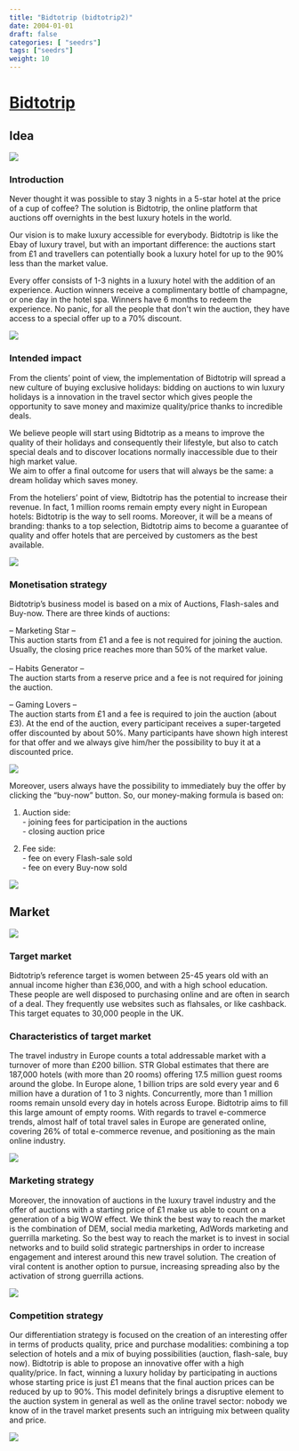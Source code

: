 ```yaml
---
title: "Bidtotrip (bidtotrip2)"
date: 2004-01-01
draft: false
categories: [ "seedrs"]
tags: ["seedrs"]
weight: 10
---
```


# [Bidtotrip](https://www.seedrs.com/bidtotrip2)

## Idea

![](/img/seedrs/uploads/startup/section_image/image/8227/1zagdjwg7quajdf3fl02dygtretwt68/3.jpg?rect=0%2C0%2C1939%2C1276&w=600&fit=clip&s=9f3bef581f28961f0dae17875e192074)

### Introduction

Never thought it was possible to stay 3 nights in a 5-star hotel at the price of a cup of coffee? The solution is Bidtotrip, the online platform that auctions off overnights in the best luxury hotels in the world.

Our vision is to make luxury accessible for everybody. Bidtotrip is like the Ebay of luxury travel, but with an important difference: the auctions start from £1 and travellers can potentially book a luxury hotel for up to the 90% less than the market value.

Every offer consists of 1-3 nights in a luxury hotel with the addition of an experience. Auction winners receive a complimentary bottle of champagne, or one day in the hotel spa. Winners have 6 months to redeem the experience. No panic, for all the people that don't win the auction, they have access to a special offer up to a 70% discount.

![](/img/seedrs/uploads/startup/section_image/image/8228/igcx8w9roqhmj1vfufe88gtz238ifa8/1.jpg?rect=0%2C0%2C1939%2C1276&w=600&fit=clip&s=2f4b09f47d302b14f050eb864bf6cc0c)

### Intended impact

From the clients’ point of view, the implementation of Bidtotrip will spread a new culture of buying exclusive holidays: bidding on auctions to win luxury holidays is a innovation in the travel sector which gives people the opportunity to save money and maximize quality/price thanks to incredible deals.

We believe people will start using Bidtotrip as a means to improve the quality of their holidays and consequently their lifestyle, but also to catch special deals and to discover locations normally inaccessible due to their high market value. <br>We aim to offer a final outcome for users that will always be the same: a dream holiday which saves money.

From the hoteliers’ point of view, Bidtotrip has the potential to increase their revenue. In fact, 1 million rooms remain empty every night in European hotels: Bidtotrip is the way to sell rooms. Moreover, it will be a means of branding: thanks to a top selection, Bidtotrip aims to become a guarantee of quality and offer hotels that are perceived by customers as the best available.

![](/img/seedrs/uploads/startup/section_image/image/8229/lxah8pxun2w06u88x2zijf3g60m0rrj/auctions_lnd_and_paris_new.png?rect=0%2C0%2C606%2C483&w=600&fit=clip&s=26e43ed7cb64523318d0c4c285c89305)

### Monetisation strategy

Bidtotrip’s business model is based on a mix of Auctions, Flash-sales and Buy-now. There are three kinds of auctions:

– Marketing Star – <br>This auction starts from £1 and a fee is not required for joining the auction. Usually, the closing price reaches more than 50% of the market value. <br> <br>– Habits Generator – <br>The auction starts from a reserve price and a fee is not required for joining the auction.

– Gaming Lovers – <br>The auction starts from £1 and a fee is required to join the auction (about £3). At the end of the auction, every participant receives a super-targeted offer discounted by about 50%. Many participants have shown high interest for that offer and we always give him/her the possibility to buy it at a discounted price.

![](/img/seedrs/uploads/startup/section_image/image/8230/agjlztyaud0ybxgj3vunkeddz0deefd/homepage800px.jpg?rect=0%2C34%2C796%2C295&w=600&fit=clip&s=090e8d36c214e36b999073b0409ae489)

Moreover, users always have the possibility to immediately buy the offer by clicking the “buy-now” button. So, our money-making formula is based on:

1) Auction side: <br>- joining fees for participation in the auctions <br>- closing auction price

2) Fee side: <br>- fee on every Flash-sale sold <br>- fee on every Buy-now sold

![](/img/seedrs/uploads/startup/section_image/image/8231/7bom4nli6n92vncjw6gfws7hgn5v5gl/4.jpg?rect=0%2C0%2C1939%2C1276&w=600&fit=clip&s=51708bfb5b6098d13fa44f67bfb24f45)

## Market

![](https://seedrs.imgix.net/uploads/startup/section_image/image/8232/fuis3yaj1jtyf9g5zrr8g54uyc9fcy2/2.jpg?rect=0%2C0%2C1939%2C1276&w=600&fit=clip&s=2e3985f4ef00ace2c00ebe3331cf7bc3)

### Target market

Bidtotrip’s reference target is women between 25-45 years old with an annual income higher than £36,000, and with a high school education. These people are well disposed to purchasing online and are often in search of a deal. They frequently use websites such as flahsales, or like cashback. This target equates to 30,000 people in the UK.

### Characteristics of target market

The travel industry in Europe counts a total addressable market with a turnover of more than £200 billion. STR Global estimates that there are 187,000 hotels (with more than 20 rooms) offering 17.5 million guest rooms around the globe. In Europe alone, 1 billion trips are sold every year and 6 million have a duration of 1 to 3 nights. Concurrently, more than 1 million rooms remain unsold every day in hotels across Europe. Bidtotrip aims to fill this large amount of empty rooms. With regards to travel e-commerce trends, almost half of total travel sales in Europe are generated online, covering 26% of total e-commerce revenue, and positioning as the main online industry.

![](https://seedrs.imgix.net/uploads/startup/section_image/image/8234/1nbo7q6qjj5ad92wm60gcn7selqsyq9/5.jpg?rect=0%2C0%2C1939%2C1276&w=600&fit=clip&s=f29fbb2851e5ffefedee02ead3063a9a)

### Marketing strategy

Moreover, the innovation of auctions in the luxury travel industry and the offer of auctions with a starting price of £1 make us able to count on a generation of a big WOW effect. We think the best way to reach the market is the combination of DEM, social media marketing, AdWords marketing and guerrilla marketing. So the best way to reach the market is to invest in social networks and to build solid strategic partnerships in order to increase engagement and interest around this new travel solution. The creation of viral content is another option to pursue, increasing spreading also by the activation of strong guerrilla actions.

![](https://seedrs.imgix.net/uploads/startup/section_image/image/8235/rgv13hoiv9a3g58egby8yn3nhb0bwst/cover.jpg?rect=0%2C0%2C1480%2C831&w=600&fit=clip&s=43d1f8aedbdaa1a5fca98bf4e4b5bab7)

### Competition strategy

Our differentiation strategy is focused on the creation of an interesting offer in terms of products quality, price and purchase modalities: combining a top selection of hotels and a mix of buying possibilities (auction, flash-sale, buy now). Bidtotrip is able to propose an innovative offer with a high quality/price. In fact, winning a luxury holiday by participating in auctions whose starting price is just £1 means that the final auction prices can be reduced by up to 90%. This model definitely brings a disruptive element to the auction system in general as well as the online travel sector: nobody we know of in the travel market presents such an intriguing mix between quality and price.

![](https://seedrs.imgix.net/uploads/startup/section_image/image/8236/3ij4ko1qvabwwqlqr9th39mur6zb1sr/11109670_1611200439127972_6997770143588280433_o.jpg?rect=0%2C0%2C1266%2C682&w=600&fit=clip&s=b6aaab72982742cc4b32570093c26854)

